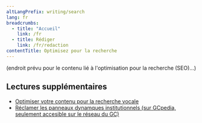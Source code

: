 ```yaml
---
altLangPrefix: writing/search
lang: fr
breadcrumbs:
  - title: "Accueil"
    link: /fr
  - title: Rédiger
    link: /fr/redaction
contentTitle: Optimisez pour la recherche
---
```


(endroit prévu pour le contenu lié à l'optimisation pour la recherche (SEO)...)

<h2>Lectures supplémentaires</h2>
<ul>
  <li><a href="https://blogue.canada.ca/2020/01/28/optimisation-recherche-vocale.html">Optimiser votre contenu pour la recherche vocale</a></li>
  <li><a href="https://www.gcpedia.gc.ca/wiki/Réclamer_les_panneaux_dynamiques_institutionnels">Réclamer les panneaux dynamques institutionnels (sur GCpedia, seulement accesible sur le réseau du GC)</a></li>
</ul>
